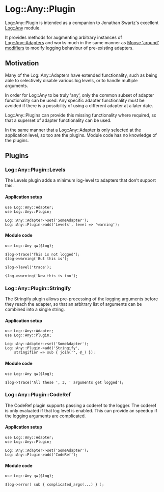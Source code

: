 # Log::Any::Plugin

Log::Any::Plugin is intended as a companion to Jonathan Swartz's excellent [Log::Any](http://search.cpan.org/~jswartz/Log-Any-0.13/lib/Log/Any.pm) module.

It provides methods for augmenting arbitrary instances of [Log::Any::Adapters](http://search.cpan.org/~jswartz/Log-Any-Adapter-0.03/lib/Log/Any/Adapter.pm) and works much in the same manner as [Moose 'around' modifiers](http://search.cpan.org/~doy/Moose-2.0202/lib/Moose/Manual/MethodModifiers.pod) to modify logging behaviour of pre-existing adapters.

## Motivation


Many of the Log::Any::Adapters have extended functionality, such as being able to selectively disable various log levels, or to handle multiple arguments.

In order for Log::Any to be truly 'any', only the common subset of adapter functionality can be used. Any specific adapter functionality must be avoided if there is a possibility of using a different adapter at a later date.

Log::Any::Plugins can provide this missing functionality where required, so that a superset of adapter functionality can be used.


In the same manner that a Log::Any::Adapter is only selected at the application level, so too are the plugins. Module code has no knowledge of the plugins.

## Plugins

### Log::Any::Plugin::Levels

The Levels plugin adds a minimum log-level to adapters that don't support this.

#### Application setup

    use Log::Any::Adapter;
    use Log::Any::Plugin;

    Log::Any::Adapter->set('SomeAdapter');
    Log::Any::Plugin->add('Levels', level => 'warning');

#### Module code

    use Log::Any qw($log);

    $log->trace('This is not logged');
    $log->warning('But this is');

    $log->level('trace');

    $log->warning('Now this is too');


### Log::Any::Plugin::Stringify

The Stringify plugin allows pre-processing of the logging arguments before they reach the adapter, so that an arbitrary list of arguments can be combined into
a single string.

#### Application setup

    use Log::Any::Adapter;
    use Log::Any::Plugin;

    Log::Any::Adapter->set('SomeAdapter');
    Log::Any::Plugin->add('Stringify',
        stringifier => sub { join('', @_) });

#### Module code

    use Log::Any qw($log);

    $log->trace('All these ', 3, ' arguments get logged');

### Log::Any::Plugin::CodeRef

The CodeRef plugin supports passing a coderef to the logger. The coderef is
only evaluated if that log level is enabled. This can provide an speedup if the
logging arguments are complicated.

#### Application setup

    use Log::Any::Adapter;
    use Log::Any::Plugin;

    Log::Any::Adapter->set('SomeAdapter');
    Log::Any::Plugin->add('CodeRef');

#### Module code

    use Log::Any qw($log);

    $log->error( sub { complicated_args(...) } );
